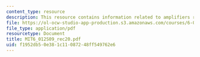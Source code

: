 ```yaml
---
content_type: resource
description: This resource contains information related to amplifiers review.
file: https://ol-ocw-studio-app-production.s3.amazonaws.com/courses/6-012-microelectronic-devices-and-circuits-spring-2009/f1952db50e381c11087248ff549762e6_MIT6_012S09_rec20.pdf
file_type: application/pdf
resourcetype: Document
title: MIT6_012S09_rec20.pdf
uid: f1952db5-0e38-1c11-0872-48ff549762e6
---
```

